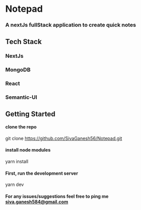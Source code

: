 # Notepad

### A nextJs fullStack application to create quick notes

## Tech Stack

### NextJs
### MongoDB
### React
### Semantic-UI

## Getting Started

#### clone the repo
git clone https://github.com/SivaGanesh56/Notepad.git

#### install node modules
yarn install

#### First, run the development server
yarn dev

#### For any issues/suggestions feel free to ping me siva.ganesh584@gmail.com
